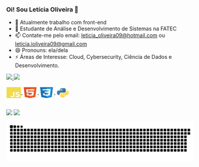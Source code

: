 ### Oi! Sou Letícia Oliveira 👋

- 🔭 Atualmente trabalho com front-end 
- 🌱 Estudante de Análise e Desenvolvimento de Sistemas na FATEC 
- 📫 Contate-me pelo email: leticia_oliveira09@hotmail.com ou leticia.ioliveira09@gmail.com
- 😄 Pronouns: ela/dela
- ⚡ Áreas de Interesse: Cloud, Cybersecurity, Ciência de Dados e Desenvolvimento.

<div>
  <a href="https://github.com/Lele01323">
  <img height="180em" src="https://github-readme-stats.vercel.app/api?username=Lele01323&show_icons=true&theme=dracula&include_all_commits=true&count_private=true"/>
  <img height="180em" src="https://github-readme-stats.vercel.app/api/top-langs/?username=Lele01323&layout=compact&langs_count=7&theme=dracula"/>
</div>
  
<div style="display: inline_block"><br>
  <img align="center" alt="Lele-Js" height="30" width="40" src="https://raw.githubusercontent.com/devicons/devicon/master/icons/javascript/javascript-plain.svg">
  <img align="center" alt="Lele-HTML" height="30" width="40" src="https://raw.githubusercontent.com/devicons/devicon/master/icons/html5/html5-original.svg">
  <img align="center" alt="Lele-CSS" height="30" width="40" src="https://raw.githubusercontent.com/devicons/devicon/master/icons/css3/css3-original.svg">
  <img align="center" alt="Lele-Python" height="30" width="40" src="https://raw.githubusercontent.com/devicons/devicon/master/icons/python/python-original.svg">
</div>  
  
 ## 
  
<div> 
  <a href = "mailto:leticia.ioliveira09@gmail.com"><img src="https://img.shields.io/badge/-Gmail-%23333?style=for-the-badge&logo=gmail&logoColor=white" target="_blank"></a>
  <a href="https://www.linkedin.com/in/letícia-oliveira-822444188/" target="_blank"><img src="https://img.shields.io/badge/-LinkedIn-%230077B5?style=for-the-badge&logo=linkedin&logoColor=white" target="_blank"></a> 
 
  ![Snake animation](https://github.com/Lele01323/Lele01323/blob/output/github-contribution-grid-snake.svg)
</div>  
  
